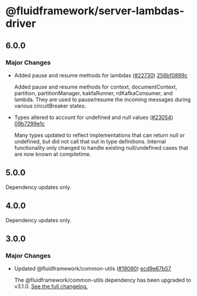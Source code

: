 # @fluidframework/server-lambdas-driver

## 6.0.0

### Major Changes

-   Added pause and resume methods for lambdas ([#22730](https://github.com/microsoft/FluidFramework/pull/22730)) [256bf0899c](https://github.com/microsoft/FluidFramework/commit/256bf0899c041914da3236b3a1c9d8ecc85d3b34)

    Added pause and resume methods for context, documentContext, partition, partitionManager, kakfaRunner, rdKafkaConsumer, and lambda. They are used to pause/resume the incoming messages during various circuitBreaker states.

-   Types altered to account for undefined and null values ([#23054](https://github.com/microsoft/FluidFramework/pull/23054)) [09b7299e1c](https://github.com/microsoft/FluidFramework/commit/09b7299e1cbf1d800d4bea2bef6b7d0bc657ddb6)

    Many types updated to reflect implementations that can return null or undefined, but did not call that out in type definitions. Internal functionality only changed to handle existing null/undefined cases that are now known at compiletime.

## 5.0.0

Dependency updates only.

## 4.0.0

Dependency updates only.

## 3.0.0

### Major Changes

-   Updated @fluidframework/common-utils ([#19090](https://github.com/microsoft/FluidFramework/issues/19090)) [ecd9e67b57](https://github.com/microsoft/FluidFramework/commits/ecd9e67b5748415ad93c6273047fdcca457b3a14)

    The @fluidframework/common-utils dependency has been upgraded to v3.1.0.
    [See the full changelog.](https://github.com/microsoft/FluidFramework/blob/main/common/lib/common-utils/CHANGELOG.md#310)
